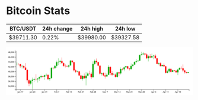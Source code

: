# Bitcoin Stats

BTC/USDT|24h change|24h high|24h low|
|---|---|---|---|
|$39711.30|0.22%|$39980.00|$39327.58|

<img src="./chart.svg">
